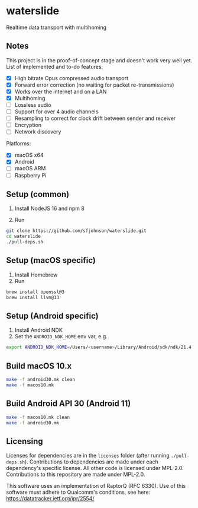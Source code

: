 # waterslide

Realtime data transport with multihoming

## Notes

This project is in the proof-of-concept stage and doesn't work very well yet. List of implemented and to-do features:

- [x] High bitrate Opus compressed audio transport
- [x] Forward error correction (no waiting for packet re-transmissions)
- [x] Works over the internet and on a LAN
- [x] Multihoming
- [ ] Lossless audio
- [ ] Support for over 4 audio channels
- [ ] Resampling to correct for clock drift between sender and receiver
- [ ] Encryption
- [ ] Network discovery

Platforms:

- [x] macOS x64
- [x] Android
- [ ] macOS ARM
- [ ] Raspberry Pi

## Setup (common)

1. Install NodeJS 16 and npm 8

2. Run
```sh
git clone https://github.com/sfjohnson/waterslide.git
cd waterslide
./pull-deps.sh
```

## Setup (macOS specific)

1. Install Homebrew
2. Run
```sh
brew install openssl@3
brew install llvm@13
```

## Setup (Android specific)

1. Install Android NDK
2. Set the `ANDROID_NDK_HOME` env var, e.g.
```sh
export ANDROID_NDK_HOME=/Users/<username>/Library/Android/sdk/ndk/21.4.7075529
```

## Build macOS 10.x

```sh
make -f android30.mk clean
make -f macos10.mk
```

## Build Android API 30 (Android 11)

```sh
make -f macos10.mk clean
make -f android30.mk
```

## Licensing

Licenses for dependencies are in the `licenses` folder (after running `./pull-deps.sh`). Contributions to dependencies are made under each dependency's specific license. All other code is licensed under MPL-2.0. Contributions to this repository are made under MPL-2.0.

This software uses an implementation of RaptorQ (RFC 6330). Use of this software must adhere to Qualcomm's conditions, see here: https://datatracker.ietf.org/ipr/2554/
